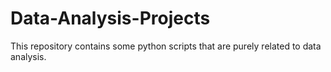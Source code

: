 # Data-Analysis-Projects
This repository contains some python scripts that are purely related to data analysis.
